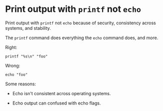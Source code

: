 # Print output with `printf` not `echo`

Print output with `printf` not `echo` because of security, consistency across systems, and stability.

The `printf` command does everything the `echo` command does, and more.

Right:

```
printf "%s\n" "foo"
```

Wrong:

```
echo "foo"
```

Some reasons:

* Echo isn't consistent across operating systems.

* Echo output can confused with echo flags. 
